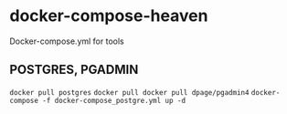 # docker-compose-heaven
Docker-compose.yml for tools
## POSTGRES, PGADMIN
`docker pull postgres`
`docker pull docker pull dpage/pgadmin4`
`docker-compose -f docker-compose_postgre.yml up -d`


